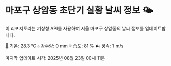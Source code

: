 
# 마포구 상암동 초단기 실황 날씨 정보 🌤️

이 리포지토리는 기상청 API를 사용하여 서울 마포구 상암동의 날씨 정보를 업데이트합니다. 

🌡️ 기온: 28.3 ℃
💧 강수량: 0 mm
💦 습도: 81 %
🌬️ 풍속: 1 m/s

마지막 업데이트 시각: 2025년 08월 23일 00시 11분    
